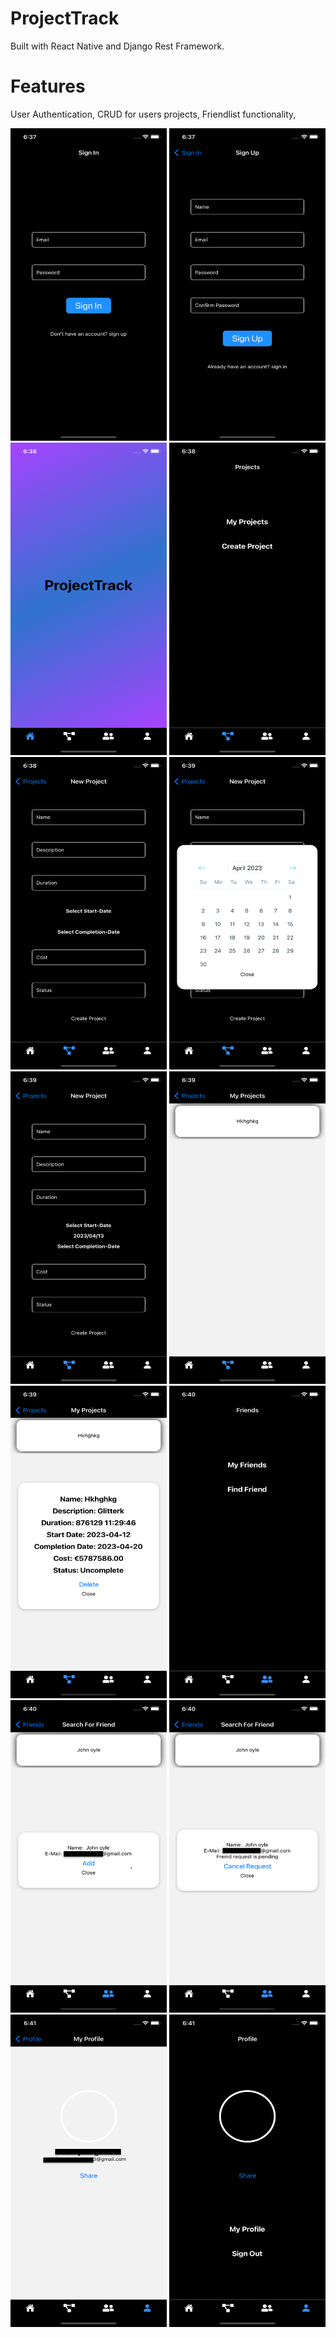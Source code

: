 # ProjectTrack

Built with React Native and Django Rest Framework.

# Features
User Authentication,
CRUD for users projects,
Friendlist functionality,


<img src="DemoImages/1.png" width="250" height="500">
<img src="DemoImages/2.png" width="250" height="500">
<img src="DemoImages/3.png" width="250" height="500">
<img src="DemoImages/4.png" width="250" height="500">
<img src="DemoImages/5.png" width="250" height="500">
<img src="DemoImages/6.png" width="250" height="500">
<img src="DemoImages/7.png" width="250" height="500">
<img src="DemoImages/8.png" width="250" height="500">
<img src="DemoImages/9.png" width="250" height="500">
<img src="DemoImages/10.png" width="250" height="500">
<img src="DemoImages/11.png" width="250" height="500">
<img src="DemoImages/12.png" width="250" height="500">
<img src="DemoImages/13.png" width="250" height="500">
<img src="DemoImages/14.png" width="250" height="500">
